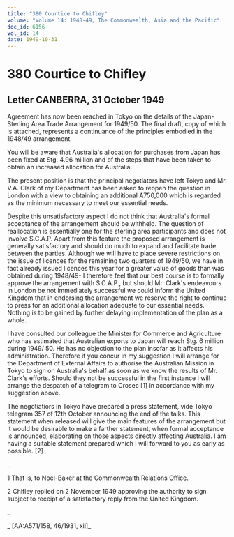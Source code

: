 ```yaml
---
title: "380 Courtice to Chifley"
volume: "Volume 14: 1948-49, The Commonwealth, Asia and the Pacific"
doc_id: 6156
vol_id: 14
date: 1949-10-31
---
```


# 380 Courtice to Chifley

## Letter CANBERRA, 31 October 1949

Agreement has now been reached in Tokyo on the details of the Japan-Sterling Area Trade Arrangement for 1949/50. The final draft, copy of which is attached, represents a continuance of the principles embodied in the 1948/49 arrangement.

You will be aware that Australia's allocation for purchases from Japan has been fixed at Stg. 4.96 million and of the steps that have been taken to obtain an increased allocation for Australia.

The present position is that the principal negotiators have left Tokyo and Mr. V.A. Clark of my Department has been asked to reopen the question in London with a view to obtaining an additional A750,000 which is regarded as the minimum necessary to meet our essential needs.

Despite this unsatisfactory aspect I do not think that Australia's formal acceptance of the arrangement should be withheld. The question of reallocation is essentially one for the sterling area participants and does not involve S.C.A.P. Apart from this feature the proposed arrangement is generally satisfactory and should do much to expand and facilitate trade between the parties. Although we will have to place severe restrictions on the issue of licences for the remaining two quarters of 1949/50, we have in fact already issued licences this year for a greater value of goods than was obtained during 1948/49- I therefore feel that our best course is to formally approve the arrangement with S.C.A.P., but should Mr. Clark's endeavours in London be not immediately successful we could inform the United Kingdom that in endorsing the arrangement we reserve the right to continue to press for an additional allocation adequate to our essential needs. Nothing is to be gained by further delaying implementation of the plan as a whole.

I have consulted our colleague the Minister for Commerce and Agriculture who has estimated that Australian exports to Japan will reach Stg. 6 million during 1949/ 50. He has no objection to the plan insofar as it affects his administration. Therefore if you concur in my suggestion I will arrange for the Department of External Affairs to authorise the Australian Mission in Tokyo to sign on Australia's behalf as soon as we know the results of Mr. Clark's efforts. Should they not be successful in the first instance I will arrange the despatch of a telegram to Crosec [1] in accordance with my suggestion above.

The negotiatiors in Tokyo have prepared a press statement, vide Tokyo telegram 357 of 12th October announcing the end of the talks. This statement when released will give the main features of the arrangement but it would be desirable to make a farther statement, when formal acceptance is announced, elaborating on those aspects directly affecting Australia. I am having a suitable statement prepared which I will forward to you as early as possible. [2]

_

1 That is, to Noel-Baker at the Commonwealth Relations Office.

2 Chifley replied on 2 November 1949 approving the authority to sign subject to receipt of a satisfactory reply from the United Kingdom.

_

_ [AA:A571/158, 46/1931, xii]_
